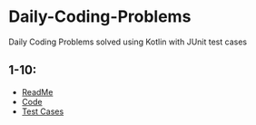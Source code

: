 # Daily-Coding-Problems
Daily Coding Problems solved using Kotlin with JUnit test cases

## 1-10:
- [ReadMe](https://github.com/adityapatil123/Daily-Coding-Problems/edit/master/README(1-10).md)
- [Code](https://github.com/adityapatil123/Daily-Coding-Problems/tree/master/src/main/kotlin/1-10)
- [Test Cases](https://github.com/adityapatil123/Daily-Coding-Problems/tree/master/src/test/kotlin/1-10)

